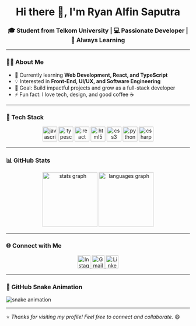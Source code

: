 <h1 align="center">Hi there 👋, I'm Ryan Alfin Saputra</h1>
<h3 align="center">🎓 Student from Telkom University | 💻 Passionate Developer | 🌱 Always Learning</h3>

---

### 👨‍💻 About Me  
- 🔭 Currently learning **Web Development, React, and TypeScript**  
- 💡 Interested in **Front-End, UI/UX, and Software Engineering**  
- 🎯 Goal: Build impactful projects and grow as a full-stack developer  
- ⚡ Fun fact: I love tech, design, and good coffee ☕  

---

### 🚀 Tech Stack  
<div align="center">
  <img src="https://cdn.jsdelivr.net/gh/devicons/devicon/icons/javascript/javascript-original.svg" height="40" alt="javascript" />
  <img src="https://cdn.jsdelivr.net/gh/devicons/devicon/icons/typescript/typescript-original.svg" height="40" alt="typescript" />
  <img src="https://cdn.jsdelivr.net/gh/devicons/devicon/icons/react/react-original.svg" height="40" alt="react" />
  <img src="https://cdn.jsdelivr.net/gh/devicons/devicon/icons/html5/html5-original.svg" height="40" alt="html5" />
  <img src="https://cdn.jsdelivr.net/gh/devicons/devicon/icons/css3/css3-original.svg" height="40" alt="css3" />
  <img src="https://cdn.jsdelivr.net/gh/devicons/devicon/icons/python/python-original.svg" height="40" alt="python" />
  <img src="https://cdn.jsdelivr.net/gh/devicons/devicon/icons/csharp/csharp-original.svg" height="40" alt="csharp" />
</div>

---

### 📊 GitHub Stats
<div align="center">
  <img src="https://github-readme-stats.vercel.app/api?username=byryanalfin&show_icons=true&theme=dracula&hide_border=false" height="150" alt="stats graph" />
  <img src="https://github-readme-stats.vercel.app/api/top-langs?username=byryanalfin&layout=compact&theme=dracula&hide_border=false" height="150" alt="languages graph" />
</div>

---

### 🌐 Connect with Me  
<div align="center">
  <a href="https://instagram.com/ryanalfins" target="_blank">
    <img src="https://img.shields.io/static/v1?message=Instagram&logo=instagram&label=&color=E4405F&logoColor=white&style=for-the-badge" height="35" alt="Instagram" />
  </a>
  <a href="mailto:yourmail@gmail.com" target="_blank">
    <img src="https://img.shields.io/static/v1?message=Gmail&logo=gmail&label=&color=D14836&logoColor=white&style=for-the-badge" height="35" alt="Gmail" />
  </a>
  <a href="https://linkedin.com/in/yourlinkedin" target="_blank">
    <img src="https://img.shields.io/static/v1?message=LinkedIn&logo=linkedin&label=&color=0077B5&logoColor=white&style=for-the-badge" height="35" alt="LinkedIn" />
  </a>
</div>

---

### 🐍 GitHub Snake Animation  
<picture>
  <source media="(prefers-color-scheme: dark)" srcset="https://raw.githubusercontent.com/byryanalfin/byryanalfin/output/snake-dark.svg">
  <source media="(prefers-color-scheme: light)" srcset="https://raw.githubusercontent.com/byryanalfin/byryanalfin/output/snake.svg">
  <img alt="snake animation" src="https://raw.githubusercontent.com/byryanalfin/byryanalfin/output/snake.svg">
</picture>

---

⭐️ *Thanks for visiting my profile! Feel free to connect and collaborate.* 😄
